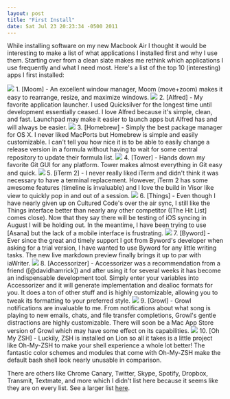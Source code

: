 ```yaml
--- 
layout: post
title: "First Install"
date: Sat Jul 23 20:23:34 -0500 2011
---
```


While installing software on my new Macbook Air I thought it would be interesting to make a list of what applications I installed first and why I use them. Starting over from a clean slate makes me rethink which applications I use frequently and what I need most. Here's a list of the top 10 (interesting) apps I first installed:

<img style="border:none;align:center;" src="http://s.half-news.com/blog/assets/appicons/moom500x500.png">
1. [Moom] - An excellent window manager, Moom (move+zoom) makes it easy to rearrange, resize, and maximize windows.

<img style="border:none;align:center;" src="http://s.half-news.com/blog/assets/appicons/alfred-logo.png">
2. [Alfred] - My favorite application launcher. I used Quicksilver for the longest time until development essentially ceased. I love Alfred because it's simple, clean, and fast. Launchpad may make it easier to launch apps but Alfred has and will always be easier.

<img style="border:none;align:center;" src="http://s.half-news.com/blog/assets/appicons/homebrew.jpeg">
3. [Homebrew] - Simply the best package manager for OS X. I never liked MacPorts but Homebrew is simple and easily customizable. I can't tell you how nice it is to be able to easily change a release version in a formula without having to wait for some central repository to update their formula list.

<img style="border:none;align:center;" src="http://s.half-news.com/blog/assets/appicons/tower.png">
4. [Tower] - Hands down my favorite Git GUI for any platform. Tower makes almost everything in Git easy and quick.

<img style="border:none;align:center;" src="http://s.half-news.com/blog/assets/appicons/ITerm2-icon.png">
5. [iTerm 2] - I never really liked iTerm and didn't think it was necessary to have a terminal replacement. However, iTerm 2 has some awesome features (timeline is invaluable) and I love the build in Visor like view to quickly pop in and out of a session.

<img style="border:none;align:center;" src="http://s.half-news.com/blog/assets/appicons/ThingsLogo.png">
6. [Things] - Even though I have nearly given up on Cultured Code's over the air sync, I still like the Things interface better than nearly any other competitor ([The Hit List] comes close). Now that they say there will be testing of iOS syncing in August I will be holding out. In the meantime, I have been trying to use [Asana] but the lack of a mobile interface is frustrating.

<img style="border:none;align:center;" src="http://s.half-news.com/blog/assets/appicons/byword.png">
7. [Byword] - Ever since the great and timely support I got from Byword's developer when asking for a trial version, I have wanted to use Byword for any little writing tasks. The new live markdown preview finally brings it up to par with iaWriter.

<img style="border:none;align:center;" src="http://s.half-news.com/blog/assets/appicons/accessorizer.png">
8. [Accessorizer] - Accessorizer was a recommendation from a friend ([@davidhamrick]) and after using it for several weeks it has become an indispensable development tool. Simply enter your variables into Accessorizer and it will generate implementation and dealloc formats for you. It does a ton of other stuff and is highly customizable, allowing you to tweak its formatting to your preferred style.

<img style="border:none;align:center;" src="http://s.half-news.com/blog/assets/appicons/growl.png">
9. [Growl] - Growl notifications are invaluable to me. From notifications about what song is playing to new emails, chats, and file transfer completions, Growl's gentle distractions are highly customizable. There will soon be a Mac App Store version of Growl which may have some effect on its capabilities.

<img style="border:none;align:center;" src="http://s.half-news.com/blog/assets/appicons/ohmyzsh.png">
10. [Oh My ZSH] - Luckily, ZSH is installed on Lion so all it takes is a little project like Oh-My-ZSH to make your shell experience a whole lot better! The fantastic color schemes and modules that come with Oh-My-ZSH make the default bash shell look nearly unusable in comparison.
<br/>

There are others like Chrome Canary, Twitter, Skype, Spotify, Dropbox, Transmit, Textmate, and more which I didn't list here because it seems like they are on every list. See a larger list [here](http://bagcheck.com/bag/6035-favorite-mac-applications).

[Moom]: http://manytricks.com/moom/ "Moom"
[Alfred]: http://www.alfredapp.com/ "Alfred App"
[Homebrew]: http://mxcl.github.com/homebrew/ "Homebrew Package Manager"
[Tower]: http://www.git-tower.com/
[iTerm 2]: http://www.iterm2.com/
[Things]: http://culturedcode.com/things/
[The Hit List]: http://www.potionfactory.com/thehitlist/
[Asana]: http://asana.com "Asana To-Do"
[Byword]: http://bywordapp.com/
[Accessorizer]: http://www.kevincallahan.org/software/accessorizer.html
[@davidhamrick]: http://twitter.com/#!/davidhamrick
[Growl]: http://growl.info/
[Oh My ZSH]: https://github.com/robbyrussell/oh-my-zsh